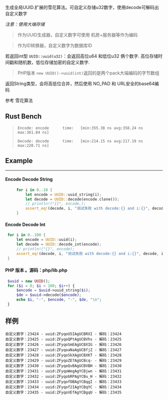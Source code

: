  生成全局UUID.扩展的雪花算法。可自定义存储u32数字，使用decode可解码出自定义数字

 *注意：使用大端存储* 

> 作为UUID生成器，自定义数字可使用 机房+服务器等作为编码

> 作为ID转换器，自定义数字为数据库ID

 若返回int型 `UUID::uuid(u32)`：会返回高位u64 和低位u32 俩个数字.
 高位存储时间戳和随机数，低位存储加密的自定义数字.

> PHP版本 `new UUID()->uuid(int)`返回的是两个pack大端编码的字节数组

 返回String类型，会将高低位合并，然后使用 NO_PAD 和 URL安全的base64编码

 参考 雪花算法

## Rust Bench

> `Encode: encode      time:   [min:355.38 ns avg:358.24 ns max:361.84 ns]`
>
> `Decode: decode      time:   [min:214.15 ns avg:217.19 ns max:220.71 ns]`

## Example

---

#### Encode Decode String

```rust
     for i in 0..10 {
         let encode = UUID::uuid_string(i);
         let decode = UUID::decode(encode.clone());
         // println!("{}", encode,);
         assert_eq!(decode, i, "测试失败 with decode:{} and i:{}", decode, i);
     }
```

#### Encode Decode Int

```rust
 for i in 0..100 {
     let encode = UUID::uuid(i);
     let decode = UUID::decode_int(encode);
     // println!("{}", encode);
     assert_eq!(decode, i, "测试失败 with decode:{} and i:{}", decode, i);
 }
```

#### PHP 版本 。源码：php/lib.php

```php
 $uuid = new UUID();
 for ($i = 0; $i < 100; $i++) {
     $encode = $uuid->uuid_string($i);
     $de = $uuid->decode($encode);
     echo $i, "-", $encode, "-", $de, "\n";
 }
```

## 样例

```
自定义数字：23424 - uuid:ZFyqoU5IAgUCBRXI - 解码：23424
自定义数字：23425 - uuid:ZFyqoQPtAgUCBVhs - 解码：23425
自定义数字：23426 - uuid:ZFyqoSmEAgUCBXIG - 解码：23426
自定义数字：23427 - uuid:ZFyqoaNaAgUCBfjZ - 解码：23427
自定义数字：23428 - uuid:ZFyqoSkXAgUCBXKT - 解码：23428
自定义数字：23429 - uuid:ZFyqoZE7AgUCBcq- - 解码：23429
自定义数字：23430 - uuid:ZFyqoQvBAgUCBVBH - 解码：23430
自定义数字：23431 - uuid:ZFyqoWegAgYCBjwn - 解码：23431
自定义数字：23432 - uuid:ZFyqobRPAgYCBu_H - 解码：23432
自定义数字：23433 - uuid:ZFyqofOBAgYCBqgI - 解码：23433
自定义数字：23434 - uuid:ZFyqof2IAgYCBqYC - 解码：23434
自定义数字：23435 - uuid:ZFyqoVEfAgYCBgqU - 解码：23435
```
